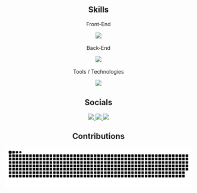 <h2 align="center">Skills</h5>

<p align="center">Front-End</p>
<p align="center">
    <img src="https://skillicons.dev/icons?i=html,css,javascript,ts,react,angular,next,bootstrap,tailwind,threejs" />
</p>

<p align="center">Back-End</p>
<p align="center">
    <img src="https://skillicons.dev/icons?i=nodejs,expressjs,cs,c,cpp,dotnet,spring,py,flask,django" />
</p>

<p align="center">Tools / Technologies</p>
<p align="center">
    <img src="https://skillicons.dev/icons?i=git,github,figma,postman,mongodb,mysql,sqlite,postgres,firebase" />
</p>

<h2 align="center">Socials</h5>
<p align="center">
    <a href="mailto:taimooraleem01@gmail.com">
        <img src="https://skillicons.dev/icons?i=gmail" />
    </a>
    <a href="https://www.linkedin.com/in/taimooraleem/">
        <img src="https://skillicons.dev/icons?i=linkedin" />
    </a>
    <a href="https://www.instagram.com/taimooraleem/">
        <img src="https://skillicons.dev/icons?i=instagram" />
    </a>
</p>

<h2 align="center">Contributions</h2>

![snake gif](https://github.com/TaimoorAleem/TaimoorAleem/blob/output/github-contribution-grid-snake-dark.svg)
